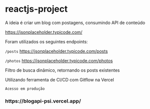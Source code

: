 # reactjs-project
A ideia é criar um blog com postagens, consumindo API de conteúdo

https://jsonplaceholder.typicode.com/

Foram utilizados os seguintes endpoints:

```/posts```
https://jsonplaceholder.typicode.com/posts

```/photos```
https://jsonplaceholder.typicode.com/photos

Filtro de busca dinâmico, retornando os posts existentes

Utilizando ferramenta de CI/CD com Gitflow na Vercel

```Acesso em produção```

<h3>https://blogapi-psi.vercel.app/</h3>
